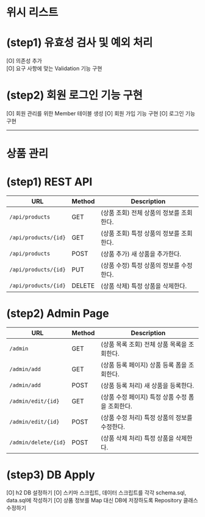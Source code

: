# 위시 리스트
# (step1) 유효성 검사 및 예외 처리
[O] 의존성 추가  
[O] 요구 사항에 맞는 Validation 기능 구현

# (step2) 회원 로그인 기능 구현
[O] 회원 관리를 위한 Member 테이블 생성
[O] 회원 가입 기능 구현
[O] 로그인 기능 구현

---
# 상품 관리

# (step1) REST API
| URL                  | Method | Description              |
|----------------------|--------|--------------------------|
| `/api/products`      | GET    | (상품 조회) 전체 상품의 정보를 조회한다. |
| `/api/products/{id}` | GET    | (상품 조회) 특정 상품의 정보를 조회한다. |
| `/api/products`      | POST   | (상품 추가) 새 상품을 추가한다.      |
| `/api/products/{id}` | PUT    | (상품 수정) 특정 상품의 정보를 수정한다. |
| `/api/products/{id}` | DELETE | (상품 삭제) 특정 상품을 삭제한다.     |


# (step2) Admin Page
| URL                  | Method | Description                    |
|----------------------|--------|--------------------------------|
| `/admin`             | GET    | (상품 목록 조회) 전체 상품 목록을 조회한다.     |
| `/admin/add`         | GET    | (상품 등록 페이지) 상품 등록 폼을 조회한다.     |
| `/admin/add`         | POST   | (상품 등록 처리) 새 상품을 등록한다.         |
| `/admin/edit/{id}`   | GET    | (상품 수정 페이지) 특정 상품 수정 폼을 조회한다.  |
| `/admin/edit/{id}`   | POST   | (상품 수정 처리) 특정 상품의 정보를 수정한다.    |
| `/admin/delete/{id}` | POST   | (상품 삭제 처리) 특정 상품을 삭제한다.        |

# (step3) DB Apply
[O] h2 DB 설정하기
[O] 스키마 스크립트, 데이터 스크립트를 각각 schema.sql, data.sql에 작성하기
[O] 상품 정보를 Map 대신 DB에 저장하도록 Repository 클래스 수정하기
